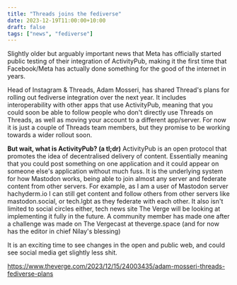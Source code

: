 ```yaml
---
title: "Threads joins the fediverse"
date: 2023-12-19T11:00:00+10:00
draft: false
tags: ["news", "fediverse"]
---
```


Slightly older but arguably important news that Meta has officially started public testing of their integration of ActivityPub, making it the first time that Facebook/Meta has actually done something for the good of the internet in years.

Head of Instagram & Threads, Adam Mosseri, has shared Thread's plans for rolling out fediverse integration over the next year. It includes interoperability with other apps that use ActivityPub, meaning that you could soon be able to follow people who don't directly use Threads on Threads, as well as moving your account to a different app/server. For now it is just a couple of Threads team members, but they promise to be working towards a wider rollout soon.

**But wait, what is ActivityPub? (a tl;dr)** ActivityPub is an open protocol that promotes the idea of decentralised delivery of content. Essentially meaning that you could post something on one application and it could appear on someone else's application without much fuss. It is the underlying system for how Mastodon works, being able to join almost any server and federate content from other servers. For example, as I am a user of Mastodon server hachyderm.io I can still get content and follow others from other servers like mastodon.social, or tech.lgbt as they federate with each other. It also isn't limited to social circles either, tech news site The Verge will be looking at implementing it fully in the future. A community member has made one after a challenge was made on The Vergecast at theverge.space (and for now has the editor in chief Nilay's blessing)

It is an exciting time to see changes in the open and public web, and could see social media get slightly less shit.

https://www.theverge.com/2023/12/15/24003435/adam-mosseri-threads-fediverse-plans
